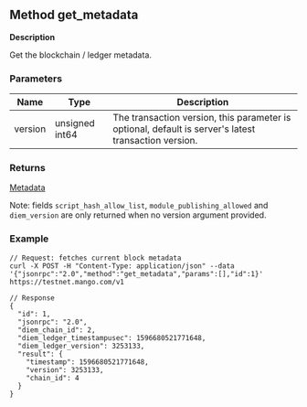 ## Method get_metadata

**Description**

Get the blockchain / ledger metadata.

### Parameters

| Name    | Type           | Description                                                                                          |
|---------|----------------|------------------------------------------------------------------------------------------------------|
| version | unsigned int64 | The transaction version, this parameter is optional, default is server's latest transaction version. |


### Returns

[Metadata](type_metadata.md)

Note: fields `script_hash_allow_list`, `module_publishing_allowed` and `diem_version` are only returned when no version argument provided.

### Example

```
// Request: fetches current block metadata
curl -X POST -H "Content-Type: application/json" --data '{"jsonrpc":"2.0","method":"get_metadata","params":[],"id":1}' https://testnet.mango.com/v1

// Response
{
  "id": 1,
  "jsonrpc": "2.0",
  "diem_chain_id": 2,
  "diem_ledger_timestampusec": 1596680521771648,
  "diem_ledger_version": 3253133,
  "result": {
    "timestamp": 1596680521771648,
    "version": 3253133,
    "chain_id": 4
  }
}
```
